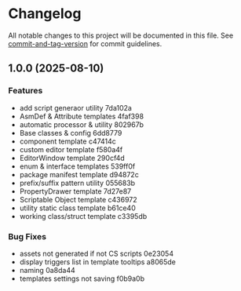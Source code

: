 # Changelog

All notable changes to this project will be documented in this file. See [commit-and-tag-version](https://github.com/absolute-version/commit-and-tag-version) for commit guidelines.

## 1.0.0 (2025-08-10)


### Features

* add script generaor utility 7da102a
* AsmDef & Attribute templates 4faf398
* automatic processor & utility 802967b
* Base classes & config 6dd8779
* component template c47414c
* custom editor template f580a4f
* EditorWindow template 290cf4d
* enum & interface templates 539ff0f
* package manifest template d94872c
* prefix/suffix pattern utility 055683b
* PropertyDrawer template 7d27e87
* Scriptable Object template c436972
* utility static class template b61ce40
* working class/struct template c3395db


### Bug Fixes

* assets not generated if not CS scripts 0e23054
* display triggers list in template tooltips a8065de
* naming 0a8da44
* templates settings not saving f0b9a0b
